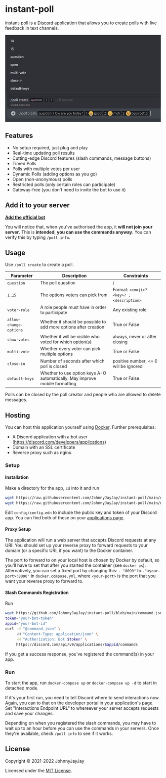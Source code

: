 # instant-poll

instant-poll is a [Discord](https://discord.com) application that allows you to create polls with live feedback in text channels. 

![Fancy GIF](./poll-demo.gif)

## Features
- No setup required, just plug and play
- Real-time updating poll results
- Cutting-edge Discord features (slash commands, message buttons)
- Timed Polls
- Polls with multiple votes per user
- Dynamic Polls (adding options as you go)
- Open (non-anonymous) polls
- Restricted polls (only certain roles can participate)
- Gateway-free (you don't need to invite the bot to use it)

## Add it to your server

[**Add the official bot**](https://discord.com/oauth2/authorize?client_id=489108697864470531&scope=applications.commands)

You will notice that, when you've authorised the app, it **will not join your server**. This is **intended**, **you can use the commands anyway**.
You can verify this by typing `/poll info`.

## Usage
Use `/poll create` to create a poll. 

| Parameter              | Description                                                                 | Constraints                               |
|------------------------|-----------------------------------------------------------------------------|-------------------------------------------|
| `question`             | The poll question                                                           | /                                         |
| `1`..`15`              | The options voters can pick from                                            | Format: `<emoji>? <key>? ; <description>` |
| `voter-role`           | A role people must have in order to participate                             | Any existing role                         |
| `allow-change-options` | Whether it should be possible to add more options after creation            | True or False                             |
| `show-votes`           | Whether it will be visible who voted for which option(s)                    | always, never or after closing            |
| `multi-vote`           | Whether every voter can pick multiple options                               | True or False                             |
| `close-in`             | Number of seconds after which poll is closed                                | positive number, <= 0 will be ignored     |
| `default-keys`         | Whether to use option keys A-O automatically. May improve mobile formatting | True or False                             |


Polls can be closed by the poll creator and people who are allowed to delete messages.

## Hosting
You can host this application yourself using [Docker](https://docker.com). Further prerequisites:
- A Discord application with a bot user (https://discord.com/developers/applications)
- Domain with an SSL certificate
- Reverse proxy such as nginx.

### Setup

#### Installation
Make a directory for the app, `cd` into it and run

``` bash
wget https://raw.githubusercontent.com/JohnnyJayJay/instant-poll/main/config/config.edn.template -O config/config.edn
wget https://raw.githubusercontent.com/JohnnyJayJay/instant-poll/main/docker-compose.yml
```

Edit `config/config.edn` to include the public key and token of your Discord app. You can find both of these on your [applications page](https://discord.com/developers/applications).

#### Proxy Setup
The application will run a web server that accepts Discord requests at any URI. You should set up your reverse proxy to forward requests to your domain
(or a specific URI, if you want) to the Docker container.

The port to forward to on your local host is chosen by Docker by default, so you'll have to set that after you started the container (see `docker ps`). 
Alternatively, you can set a fixed port by changing this: `- "8090"` to `-"<your-port>:8090"` in `docker.compose.yml`, where `<your-port>` is the
port that you want your reverse proxy to forward to.

#### Slash Commands Registration

Run
``` bash
wget https://github.com/JohnnyJayJay/instant-poll/blob/main/command.json
token="your-bot-token"
appid="your-bot-id"
curl -d "@command.json" \ 
     -H "Content-Type: application/json" \
     -H "Authorization: Bot $token" \ 
     https://discord.com/api/v9/applications/$appid/commands
```

If you get a success response, you've registered the command(s) in your app.

### Run

To start the app, run `docker-compose up` or `docker-compose up -d` to start in detached mode.

If it's your first run, you need to tell Discord where to send interactions now. Again, you can to that on the developer portal in your application's page. Set "Interactions Endpoint URL" to whereever your server accepts requests and save your changes.

Depending on when you registered the slash commands, you may have to wait up to an hour before you can use the commands in your servers. Once they're available, check `/poll info` to see if it works.

## License

Copyright © 2021-2022 JohnnyJayJay

Licensed under the [MIT License](./LICENSE).
